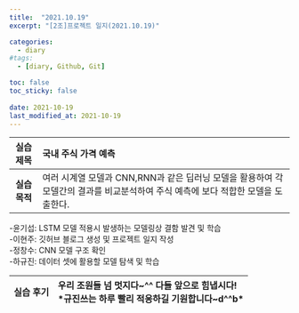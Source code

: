 ```yaml
---
title:  "2021.10.19"
excerpt: "[2조]프로젝트 일지(2021.10.19)"

categories:
  - diary
#tags:
  - [diary, Github, Git]

toc: false
toc_sticky: false
 
date: 2021-10-19
last_modified_at: 2021-10-19
---
```


|**실습 제목**|국내 주식 가격 예측|
|:---:|:---|
|**실습 목적**|여러 시계열 모델과 CNN,RNN과 같은 딥러닝 모델을 활용하여 각 모델간의 결과를 비교분석하여 주식 예측에 보다 적합한 모델을 도출한다.


-윤기섭: LSTM 모델 적용시 발생하는 모델링상 결함 발견 및 학습
<br>-이현주: 깃허브 블로그 생성 및 프로젝트 일지 작성
<br>-정창수: CNN 모델 구조 확인
<br>-하규진: 데이터 셋에 활용할 모델 탐색 및 학습


|**실습 후기**|우리 조원들 넘 멋지다~^^ 다들 앞으로 힘냅시다! <br>*규진쓰는 하루 빨리 적응하길 기원합니다~d^^b*|
|:---:|:---|

